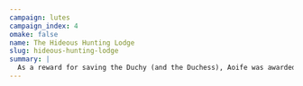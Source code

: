 ```yaml
---
campaign: lutes
campaign_index: 4
omake: false
name: The Hideous Hunting Lodge
slug: hideous-hunting-lodge
summary: |
  As a reward for saving the Duchy (and the Duchess), Aoife was awarded Montaigne's hunting lodge and lands in the southern woods. Below, Aoife and Lily discovered another demonic altar, and dispatched a trapped fiend.
---
```

